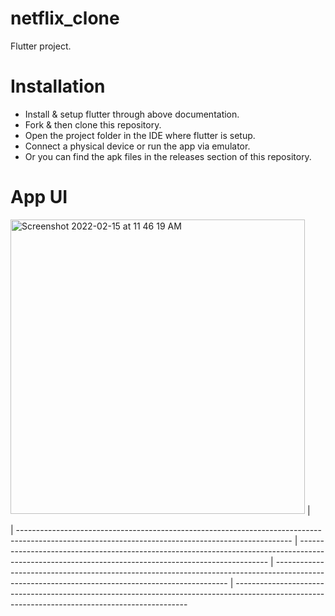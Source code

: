# netflix_clone

 Flutter project.
 
 
 
 
# Installation

- Install & setup flutter through above documentation.
- Fork & then clone this repository.
- Open the project folder in the IDE where flutter is setup.
- Connect a physical device or run the app via emulator.
- Or you can find the apk files in the releases section of this repository.

# App UI

 <img width="471" alt="Screenshot 2022-02-15 at 11 46 19 AM" src="https://user-images.githubusercontent.com/65447144/154003034-0136a5ad-1358-4630-9021-7cc6e88f3d39.png"> | 

| -------------------------------------------------------------------------------------------------------------------------------------------------- | ---------------------------------------------------------------------------------------------------------------------------------------------------- | ------------------------------------------------------------------------------------------------------------------------------------------------ | ------------------------------------------------------------------------------------------------------------------------------------------------ 






